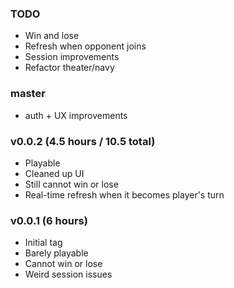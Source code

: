 ### TODO

  * Win and lose
  * Refresh when opponent joins
  * Session improvements
  * Refactor theater/navy

### master

  * auth + UX improvements

### v0.0.2 (4.5 hours / 10.5 total)

  * Playable
  * Cleaned up UI
  * Still cannot win or lose
  * Real-time refresh when it becomes player's turn

### v0.0.1 (6 hours)

  * Initial tag
  * Barely playable
  * Cannot win or lose
  * Weird session issues
